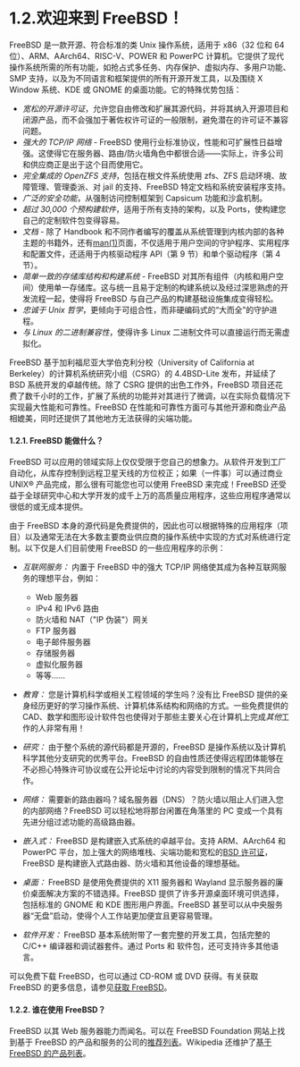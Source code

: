 # 1.2.欢迎来到 FreeBSD！


FreeBSD 是一款开源、符合标准的类 Unix 操作系统，适用于 x86（32 位和 64 位）、ARM、AArch64、RISC-V、POWER 和 PowerPC 计算机。它提供了现代操作系统所需的所有功能，如抢占式多任务、内存保护、虚拟内存、多用户功能、SMP 支持，以及为不同语言和框架提供的所有开源开发工具，以及围绕 X Window 系统、KDE 或 GNOME 的桌面功能。它的特殊优势包括：

- *宽松的开源许可证*，允许您自由修改和扩展其源代码，并将其纳入开源项目和闭源产品，而不会强加于著佐权许可证的一般限制，避免潜在的许可证不兼容问题。
- *强大的 TCP/IP 网络* - FreeBSD 使用行业标准协议，性能和可扩展性日益增强。这使得它在服务器、路由/防火墙角色中都很合适——实际上，许多公司和供应商正是出于这个目而使用它。
- *完全集成的 OpenZFS 支持*，包括在根文件系统使用 zfs、ZFS 启动环境、故障管理、管理委派、对 jail 的支持、FreeBSD 特定文档和系统安装程序支持。
- *广泛的安全功能*，从强制访问控制框架到 Capsicum 功能和沙盒机制。
- *超过 30,000 个预构建软件*，适用于所有支持的架构，以及 Ports，使构建您自己的定制软件包变得容易。
- *文档* - 除了 Handbook 和不同作者编写的覆盖从系统管理到内核内部的各种主题的书籍外，还有[man(1)](https://man.freebsd.org/cgi/man.cgi?query=man&sektion=1&format=html)页面，不仅适用于用户空间的守护程序、实用程序和配置文件，还适用于内核驱动程序 API（第 9 节）和单个驱动程序（第 4 节）。
- *简单一致的存储库结构和构建系统* - FreeBSD 对其所有组件（内核和用户空间）使用单一存储库。这与统一且易于定制的构建系统以及经过深思熟虑的开发流程一起，使得将 FreeBSD 与自己产品的构建基础设施集成变得轻松。
- *忠诚于 Unix 哲学*，更倾向于可组合性，而非硬编码式的“大而全”的守护进程。
- *与 Linux 的二进制兼容性*，使得许多 Linux 二进制文件可以直接运行而无需虚拟化。

FreeBSD 基于加利福尼亚大学伯克利分校（University of California at Berkeley）的计算机系统研究小组（CSRG）的 4.4BSD-Lite 发布，并延续了 BSD 系统开发的卓越传统。除了 CSRG 提供的出色工作外，FreeBSD 项目还花费了数千小时的工作，扩展了系统的功能并对其进行了微调，以在实际负载情况下实现最大性能和可靠性。FreeBSD 在性能和可靠性方面可与其他开源和商业产品相媲美，同时还提供了其他地方无法获得的尖端功能。

#### 1.2.1. FreeBSD 能做什么？

FreeBSD 可以应用的领域实际上仅仅受限于您自己的想象力。从软件开发到工厂自动化，从库存控制到远程卫星天线的方位校正；如果（一件事）可以通过商业 UNIX® 产品完成，那么很有可能您也可以使用 FreeBSD 来完成！FreeBSD 还受益于全球研究中心和大学开发的成千上万的高质量应用程序，这些应用程序通常以很低的或无成本提供。

由于 FreeBSD 本身的源代码是免费提供的，因此也可以根据特殊的应用程序（项目）以及通常无法在大多数主要商业供应商的操作系统中实现的方式对系统进行定制。以下仅是人们目前使用 FreeBSD 的一些应用程序的示例：

- *互联网服务：* 内置于 FreeBSD 中的强大 TCP/IP 网络使其成为各种互联网服务的理想平台，例如：
  - Web 服务器
  - IPv4 和 IPv6 路由
  - 防火墙和 NAT（"IP 伪装"）网关
  - FTP 服务器
  - 电子邮件服务器
  - 存储服务器
  - 虚拟化服务器
  - 等等……

- *教育：* 您是计算机科学或相关工程领域的学生吗？没有比 FreeBSD 提供的亲身经历更好的学习操作系统、计算机体系结构和网络的方式。一些免费提供的 CAD、数学和图形设计软件包也使得对于那些主要关心在计算机上完成*其他*工作的人非常有用！

- *研究：* 由于整个系统的源代码都是开源的，FreeBSD 是操作系统以及计算机科学其他分支研究的优秀平台。FreeBSD 的自由性质还使得远程团体能够在不必担心特殊许可协议或在公开论坛中讨论的内容受到限制的情况下共同合作。

- *网络：* 需要新的路由器吗？域名服务器（DNS）？防火墙以阻止人们进入您的内部网络？FreeBSD 可以轻松地将那台闲置在角落里的 PC 变成一个具有先进分组过滤功能的高级路由器。

- *嵌入式：* FreeBSD 是构建嵌入式系统的卓越平台。支持 ARM、AArch64 和 PowerPC 平台，加上强大的网络堆栈、尖端功能和宽松的[BSD 许可证](https://docs.freebsd.org/en/books/faq/#bsd-license-restrictions)，FreeBSD 是构建嵌入式路由器、防火墙和其他设备的理想基础。

- *桌面：* FreeBSD 是使用免费提供的 X11 服务器和 Wayland 显示服务器的廉价桌面解决方案的不错选择。FreeBSD 提供了许多开源桌面环境可供选择，包括标准的 GNOME 和 KDE 图形用户界面。FreeBSD 甚至可以从中央服务器“无盘”启动，使得个人工作站更加便宜且更容易管理。

- *软件开发：* FreeBSD 基本系统附带了一套完整的开发工具，包括完整的 C/C++ 编译器和调试器套件。通过 Ports 和 软件包，还可支持许多其他语言。

可以免费下载 FreeBSD，也可以通过 CD-ROM 或 DVD 获得。有关获取 FreeBSD 的更多信息，请参见[获取 FreeBSD](https://docs.freebsd.org/en/books/handbook/book/#mirrors)。

#### 1.2.2. 谁在使用 FreeBSD？

FreeBSD 以其 Web 服务器能力而闻名。可以在 FreeBSD Foundation 网站上找到基于 FreeBSD 的产品和服务的公司的[推荐列表](https://freebsdfoundation.org/about-us/testimonials/)。Wikipedia 还维护了[基于 FreeBSD 的产品列表](https://en.wikipedia.org/wiki/List_of_products_based_on_FreeBSD)。
